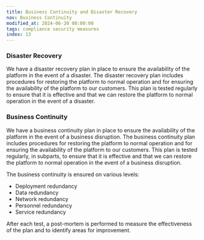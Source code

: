 ```yaml
---
title: Business Continuity and Disaster Recovery
nav: Business Continuity
modified_at: 2024-06-20 00:00:00
tags: compliance security measures
index: 13
---
```


### Disaster Recovery

We have a disaster recovery plan in place to ensure the availability of the platform in the event of a disaster. The
disaster recovery plan includes procedures for restoring the platform to normal operation and for ensuring the
availability of the platform to our customers. This plan is tested regularly to ensure that it is effective and that we
can restore the platform to normal operation in the event of a disaster.

### Business Continuity

We have a business continuity plan in place to ensure the availability of the platform in the event of a business
disruption. The business continuity plan includes procedures for restoring the platform to normal operation and for
ensuring the availability of the platform to our customers. This plan is tested regularly, in subparts, to ensure that
it is effective and that we can restore the platform to normal operation in the event of a business disruption.

The business continuity is ensured on various levels:

- Deployment redundancy
- Data redundancy
- Network redundancy
- Personnel redundancy
- Service redundancy

After each test, a post-mortem is performed to measure the effectiveness of the plan and to identify areas for improvement.
